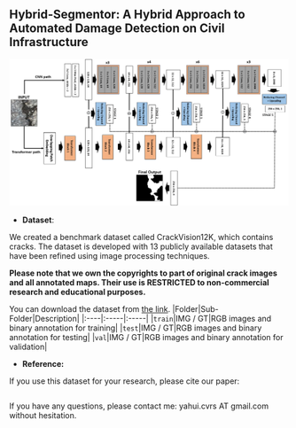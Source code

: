 ## Hybrid-Segmentor: A Hybrid Approach to Automated Damage Detection on Civil Infrastructure

![](./figures/model_architecture.png)

 - **Dataset**:

We created a benchmark dataset called CrackVision12K, which contains cracks. The dataset is developed with 13 publicly available datasets that have been refined using image processing techniques.

**Please note that we own the copyrights to part of original crack images and all annotated maps. Their use is RESTRICTED to non-commercial research and educational purposes.**

You can download the dataset from [the link](https://onedrive.live.com/?authkey=%21AAqG9xQnIlHYoyo&cid=ACF4A32C1F8162D1&id=ACF4A32C1F8162D1%21163379&parId=root&o=OneUp).
|Folder|Sub-Folder|Description|
|:----|:-----|:-----|
|`train`|IMG / GT|RGB images and binary annotation for training|
|`test`|IMG / GT|RGB images and binary annotation for testing|
|`val`|IMG / GT|RGB images and binary annotation for validation|

 - **Reference:**

If you use this dataset for your research, please cite our paper:


```

```

If you have any questions, please contact me: yahui.cvrs AT gmail.com without hesitation.
